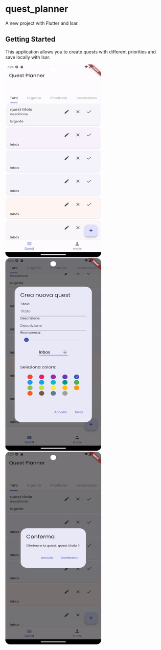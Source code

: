 # quest_planner

A new project with Flutter and Isar.

## Getting Started

This application allows you to create quests with different priorities and save locally with Isar.

<img src="/images/img0.png" alt="Home" width="300" height="600"><img src="/images/img1.png" alt="Home" width="300" height="600"><img src="/images/img2.png" alt="Home" width="300" height="600">
